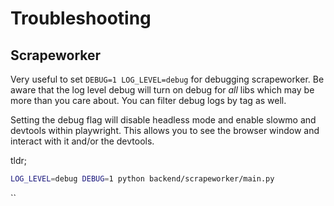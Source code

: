# Troubleshooting

## Scrapeworker

Very useful to set `DEBUG=1 LOG_LEVEL=debug` for debugging scrapeworker. Be aware that the log level debug will turn on debug for _all_ libs which may be more than you care about. You can filter debug logs by tag as well.

Setting the debug flag will disable headless mode and enable slowmo and devtools within playwright. This allows you to see the browser window and interact with it and/or the devtools.

tldr;

```bash
LOG_LEVEL=debug DEBUG=1 python backend/scrapeworker/main.py
```

``
